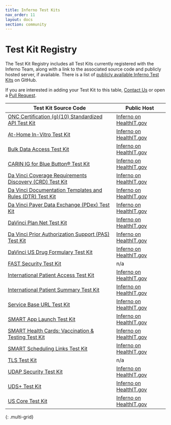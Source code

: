 ```yaml
---
title: Inferno Test Kits
nav_order: 11
layout: docs
section: community
---
```


# Test Kit Registry

The Test Kit Registry includes all Test Kits currently registered with the Inferno Team, along with a link to the associated source code and publicly hosted server, if available. There is a list of [publicly available Inferno Test Kits](https://github.com/inferno-framework/inferno-core/network/dependents) on GitHub.

If you are interested in adding your Test Kit to this table, [Contact Us](/about/who.html)
or open a [Pull Request](https://github.com/inferno-framework/inferno-framework.github.io/blob/main/community/test-kits.md).

| Test Kit Source Code     | Public Host |
|--------------------------|-------------|
| [ONC Certification (g)(10) Standardized API Test Kit](https://github.com/onc-healthit/onc-certification-g10-test-kit)| [Inferno on HealthIT.gov](https://inferno.healthit.gov/test-kits/g10-certification/ "View ONC Certification (g)(10) Standardized API Test Kit at Inferno on HealthIT.gov") |
| [At-Home In-Vitro Test Kit](https://github.com/inferno-framework/at-home-in-vitro-test-kit) | [Inferno on HealthIT.gov](https://inferno.healthit.gov/test-kits/at-home-in-vitro/ "View At-Home In-Vitro Test Kit at Inferno on HealthIT.gov") |
| [Bulk Data Access Test Kit](https://github.com/inferno-framework/bulk-data-test-kit) | [Inferno on HealthIT.gov](https://inferno.healthit.gov/test-kits/bulk-data/ "View Bulk Data Access Test Kit at Inferno on HealthIT.gov") |
| [CARIN IG for Blue Button® Test Kit](https://github.com/inferno-framework/carin-for-blue-button-test-kit) | [Inferno on HealthIT.gov](https://inferno.healthit.gov/test-kits/carin-for-blue-button/ "View CARIN IG for Blue Button Test Kit at Inferno on HealthIT.gov") |
| [Da Vinci Coverage Requirements Discovery (CRD) Test Kit](https://github.com/inferno-framework/davinci-crd-test-kit) | [Inferno on HealthIT.gov](https://inferno.healthit.gov/test-kits/davinci-crd/ "View Da Vinci Coverage Requirements Discovery (CRD) Test Kit at Inferno on HealthIT.gov") |
| [Da Vinci Documentation Templates and Rules (DTR) Test Kit](https://github.com/inferno-framework/davinci-dtr-test-kit) | [Inferno on HealthIT.gov](https://inferno.healthit.gov/test-kits/davinci-dtr/ "View Da Vinci Documentation Templates and Rules (DTR) Test Kit at Inferno on HealthIT.gov") |
| [Da Vinci Payer Data Exchange (PDex) Test Kit](https://github.com/inferno-framework/davinci-pdex-test-kit) | [Inferno on HealthIT.gov](https://inferno.healthit.gov/test-kits/davinci-pdex/ "View Da Vinci Payer Data Exchange (PDex) Test Kit at Inferno on HealthIT.gov ") |
| [DaVinci Plan Net Test Kit](https://github.com/inferno-framework/davinci-plan-net-test-kit) | [Inferno on HealthIT.gov](https://inferno.healthit.gov/test-kits/davinci-plan-net/ "View DaVinci Plan Net Test Kit at Inferno on HealthIT.gov") |
| [Da Vinci Prior Authorization Support (PAS) Test Kit](https://github.com/inferno-framework/davinci-pas-test-kit) | [Inferno on HealthIT.gov](https://inferno.healthit.gov/test-kits/davinci-pas/ "View Da Vinci Prior Authorization Support (PAS) Test Kit at Inferno on HealthIT.gov") |
| [DaVinci US Drug Formulary Test Kit](https://github.com/inferno-framework/davinci-us-drug-formulary-test-kit) | [Inferno on HealthIT.gov](https://inferno.healthit.gov/test-kits/davinci-us-drug-formulary/ "View Da Vinci US Drug Formulary Test Kit at Inferno on HealthIT.gov") |
| [FAST Security Test Kit](https://github.com/inferno-framework/fast-security-test-kit) | n/a |
| [International Patient Access Test Kit](https://github.com/inferno-framework/ipa-test-kit) | [Inferno on HealthIT.gov](https://inferno.healthit.gov/test-kits/international-patient-access/ "View International Patient Access Test Kit at Inferno on HealthIT.gov") |
| [International Patient Summary Test Kit](https://github.com/inferno-framework/ips-test-kit) | [Inferno on HealthIT.gov](https://inferno.healthit.gov/test-kits/international-patient-summary/ "View International Patient Summary Test Kit at Inferno on HealthIT.gov") |
| [Service Base URL Test Kit](https://github.com/inferno-framework/service-base-url-test-kit) | [Inferno on HealthIT.gov](https://inferno.healthit.gov/test-kits/service-base-url/ "View Service Base URL Test Kit at Inferno on HealthIT.gov") |
| [SMART App Launch Test Kit](https://github.com/inferno-framework/smart-app-launch-test-kit) | [Inferno on HealthIT.gov](https://inferno.healthit.gov/test-kits/smart-app-launch/ "View SMART App Launch Test Kit at Inferno on HealthIT.gov") |
| [SMART Health Cards: Vaccination & Testing Test Kit](https://github.com/inferno-framework/shc-vaccination-test-kit) | [Inferno on HealthIT.gov](https://inferno.healthit.gov/test-kits/shc-vaccination/ "View SMART Health Cards: Vaccination & Testing Test Kit at Inferno on HealthIT.gov") |
| [SMART Scheduling Links Test Kit](https://github.com/inferno-framework/smart-scheduling-links-test-kit) | [Inferno on HealthIT.gov](https://inferno.healthit.gov/test-kits/smart-scheduling-links/ "View SMART Scheduling Links Test Kit at Inferno on HealthIT.gov") |
| [TLS Test Kit](https://github.com/inferno-framework/tls-test-kit) | n/a |
| [UDAP Security Test Kit](https://github.com/inferno-framework/udap-security-test-kit) | [Inferno on HealthIT.gov](https://inferno.healthit.gov/test-kits/udap-security/ "View UDAP Security Test Kit at Inferno on HealthIT.gov") |
| [UDS+ Test Kit](https://github.com/inferno-framework/uds-plus-test-kit) | [Inferno on HealthIT.gov](https://inferno.healthit.gov/test-kits/uds-plus/ "View UDS+ Test Kit at Inferno on HealthIT.gov") |
| [US Core Test Kit](https://github.com/inferno-framework/us-core-test-kit) | [Inferno on HealthIT.gov](https://inferno.healthit.gov/test-kits/us-core/ "View US Core Test Kit at Inferno on HealthIT.gov") |
{: .multi-grid}
